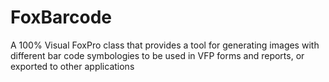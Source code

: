 # FoxBarcode
A 100% Visual FoxPro class that provides a tool for generating images with different bar code symbologies to be used in VFP forms and reports, or exported to other applications
